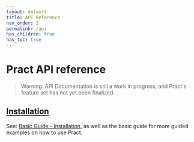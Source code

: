 ```yaml
---
layout: default
title: API Reference
nav_order: 2
permalink: /api
has_children: true
has_toc: true
---
```


# Pract API reference

> Warning: API Documentation is still a work in progress, and Pract's feature set has not yet been finalized.

## [Installation](../basic/installation)

See: [Basic Guide - Installation](../basic/installation), as well as the basic guide for more guided examples on how to use Pract.
